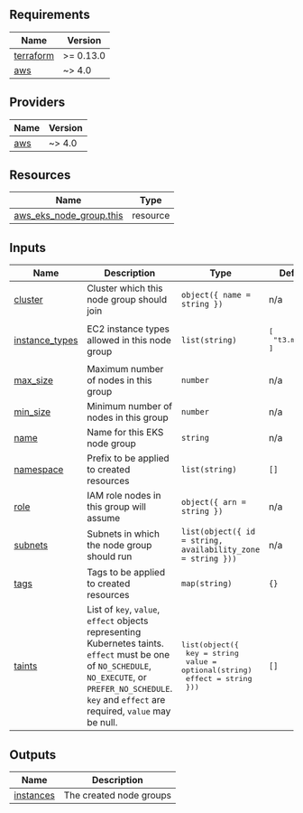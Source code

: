 <!-- BEGIN_TF_DOCS -->
## Requirements

| Name | Version |
|------|---------|
| <a name="requirement_terraform"></a> [terraform](#requirement\_terraform) | >= 0.13.0 |
| <a name="requirement_aws"></a> [aws](#requirement\_aws) | ~> 4.0 |

## Providers

| Name | Version |
|------|---------|
| <a name="provider_aws"></a> [aws](#provider\_aws) | ~> 4.0 |

## Resources

| Name | Type |
|------|------|
| [aws_eks_node_group.this](https://registry.terraform.io/providers/hashicorp/aws/latest/docs/resources/eks_node_group) | resource |

## Inputs

| Name | Description | Type | Default | Required |
|------|-------------|------|---------|:--------:|
| <a name="input_cluster"></a> [cluster](#input\_cluster) | Cluster which this node group should join | `object({ name = string })` | n/a | yes |
| <a name="input_instance_types"></a> [instance\_types](#input\_instance\_types) | EC2 instance types allowed in this node group | `list(string)` | <pre>[<br/>  "t3.medium"<br/>]</pre> | no |
| <a name="input_max_size"></a> [max\_size](#input\_max\_size) | Maximum number of nodes in this group | `number` | n/a | yes |
| <a name="input_min_size"></a> [min\_size](#input\_min\_size) | Minimum number of nodes in this group | `number` | n/a | yes |
| <a name="input_name"></a> [name](#input\_name) | Name for this EKS node group | `string` | n/a | yes |
| <a name="input_namespace"></a> [namespace](#input\_namespace) | Prefix to be applied to created resources | `list(string)` | `[]` | no |
| <a name="input_role"></a> [role](#input\_role) | IAM role nodes in this group will assume | `object({ arn = string })` | n/a | yes |
| <a name="input_subnets"></a> [subnets](#input\_subnets) | Subnets in which the node group should run | `list(object({ id = string, availability_zone = string }))` | n/a | yes |
| <a name="input_tags"></a> [tags](#input\_tags) | Tags to be applied to created resources | `map(string)` | `{}` | no |
| <a name="input_taints"></a> [taints](#input\_taints) | List of `key`, `value`, `effect` objects representing Kubernetes taints.<br/>`effect` must be one of `NO_SCHEDULE`, `NO_EXECUTE`, or `PREFER_NO_SCHEDULE`.<br/>`key` and `effect` are required, `value` may be null. | <pre>list(object({<br/>    key    = string<br/>    value  = optional(string)<br/>    effect = string<br/>  }))</pre> | `[]` | no |

## Outputs

| Name | Description |
|------|-------------|
| <a name="output_instances"></a> [instances](#output\_instances) | The created node groups |
<!-- END_TF_DOCS -->